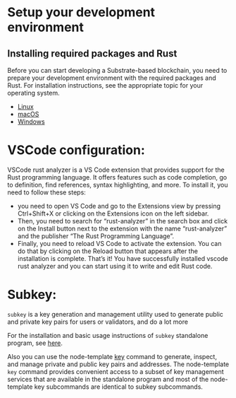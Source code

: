 # Setup your development environment

## Installing required packages and Rust

Before you can start developing a Substrate-based blockchain, you need to prepare your development environment with the required packages and Rust.
For installation instructions, see the appropriate topic for your operating system.

- [Linux](https://docs.substrate.io/install/linux/)
- [macOS](https://docs.substrate.io/install/macos/)
- [Windows](https://docs.substrate.io/install/windows/)

# VSCode configuration:

VSCode rust analyzer is a VS Code extension that provides support for the Rust programming language. It offers features such as code completion, go to definition, find references, syntax highlighting, and more. To install it, you need to follow these steps:
- you need to open VS Code and go to the Extensions view by pressing Ctrl+Shift+X or clicking on the Extensions icon on the left sidebar.
- Then, you need to search for “rust-analyzer” in the search box and click on the Install button next to the extension with the name “rust-analyzer” and the publisher “The Rust Programming Language”.
- Finally, you need to reload VS Code to activate the extension. You can do that by clicking on the Reload button that appears after the installation is complete.
That’s it! You have successfully installed vscode rust analyzer and you can start using it to write and edit Rust code.

# Subkey:

`subkey` is a key generation and management utility used to generate public and private key pairs for users or validators, and do a lot more

For the installation and basic usage instructions of `subkey` standalone program, see [here](https://docs.substrate.io/reference/command-line-tools/subkey/).

Also you can use the node-template [key](https://docs.substrate.io/reference/command-line-tools/node-template/#key) command to generate, inspect, and manage private and public key pairs and addresses. The node-template `key` command provides convenient access to a subset of key management services that are available in the standalone program and most of the node-template key subcommands are identical to subkey subcommands.

